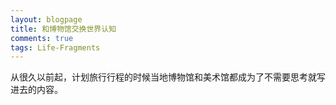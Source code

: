 ```yaml
---
layout: blogpage
title: 和博物馆交换世界认知
comments: true
tags: Life-Fragments
---
```


从很久以前起，计划旅行行程的时候当地博物馆和美术馆都成为了不需要思考就写进去的内容。